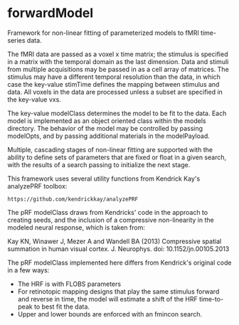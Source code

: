 # forwardModel

Framework for non-linear fitting of parameterized models to fMRI time-series data.

The fMRI data are passed as a voxel x time matrix; the stimulus is specified in a matrix with the temporal domain as the last dimension. Data and stimuli from multiple acquisitions may be passed in as a cell array of matrices. The stimulus may have a different temporal resolution than the data, in which case the key-value stimTime defines the mapping between stimulus and data. All voxels in the data are processed unless a subset are specified in the key-value vxs.

The key-value modelClass determines the model to be fit to the data. Each model is implemented as an object oriented class within the models directory. The behavior of the model may be controlled by passing modelOpts, and by passing additional materials in the modelPayload.

Multiple, cascading stages of non-linear fitting are supported with the ability to define sets of parameters that are fixed or float in a given search, with the results of a search passing to initialize the next stage.

This framework uses several utility functions from Kendrick Kay's analyzePRF toolbox:

	https://github.com/kendrickkay/analyzePRF

The pRF modelClass draws from Kendricks' code in the approach to creating seeds, and the inclusion of a compressive non-linearity in the modeled neural response, which is taken from:

  Kay KN, Winawer J, Mezer A and Wandell BA (2013) Compressive spatial summation in human visual cortex. J. Neurophys. doi: 10.1152/jn.00105.2013

The pRF modelClass implemented here differs from Kendrick's original code in a few ways:
  - The HRF is with FLOBS parameters
  - For retinotopic mapping designs that play the same stimulus forward and reverse in time, the model will estimate a shift of the HRF time-to-peak to best fit the data.
  - Upper and lower bounds are enforced with an fmincon search.
